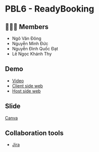 # PBL6 - ReadyBooking

## 👨🏽‍💻 Members

- Ngô Văn Đông
- Nguyễn Minh Đức
- Nguyễn Đình Quốc Đạt
- Lê Ngọc Khánh Thy

## Demo

- [Video](https://drive.google.com/drive/u/0/folders/1BHoDuO6NV0HJbNl_nTGpIeZdPfcEk2jR)
- [Client side web](http://pbl6client.bluebay-5006b70d.japaneast.azurecontainerapps.io/)
- [Host side web](http://pbl6host.bluebay-5006b70d.japaneast.azurecontainerapps.io/)
## Slide

 [Canva](https://www.canva.com/design/DAFUm96h0U4/8lqyi_GKUrpgBepkqeYRhg/view?utm_content=DAFUm96h0U4&utm_campaign=designshare&utm_medium=link&utm_source=publishsharelink)

## Collaboration tools
- [Jira](https://pbl6-dut.atlassian.net/jira/software/projects/HB/boards/2)